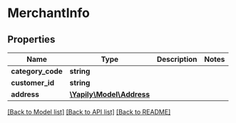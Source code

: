 # MerchantInfo

## Properties
Name | Type | Description | Notes
------------ | ------------- | ------------- | -------------
**category_code** | **string** |  | 
**customer_id** | **string** |  | 
**address** | [**\Yapily\Model\Address**](Address.md) |  | 

[[Back to Model list]](../README.md#documentation-for-models) [[Back to API list]](../README.md#documentation-for-api-endpoints) [[Back to README]](../README.md)


